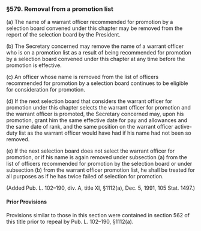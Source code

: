 ### §579. Removal from a promotion list ###

(a) The name of a warrant officer recommended for promotion by a selection board convened under this chapter may be removed from the report of the selection board by the President.

(b) The Secretary concerned may remove the name of a warrant officer who is on a promotion list as a result of being recommended for promotion by a selection board convened under this chapter at any time before the promotion is effective.

(c) An officer whose name is removed from the list of officers recommended for promotion by a selection board continues to be eligible for consideration for promotion.

(d) If the next selection board that considers the warrant officer for promotion under this chapter selects the warrant officer for promotion and the warrant officer is promoted, the Secretary concerned may, upon his promotion, grant him the same effective date for pay and allowances and the same date of rank, and the same position on the warrant officer active-duty list as the warrant officer would have had if his name had not been so removed.

(e) If the next selection board does not select the warrant officer for promotion, or if his name is again removed under subsection (a) from the list of officers recommended for promotion by the selection board or under subsection (b) from the warrant officer promotion list, he shall be treated for all purposes as if he has twice failed of selection for promotion.

(Added Pub. L. 102–190, div. A, title XI, §1112(a), Dec. 5, 1991, 105 Stat. 1497.)

#### Prior Provisions ####

Provisions similar to those in this section were contained in section 562 of this title prior to repeal by Pub. L. 102–190, §1112(a).